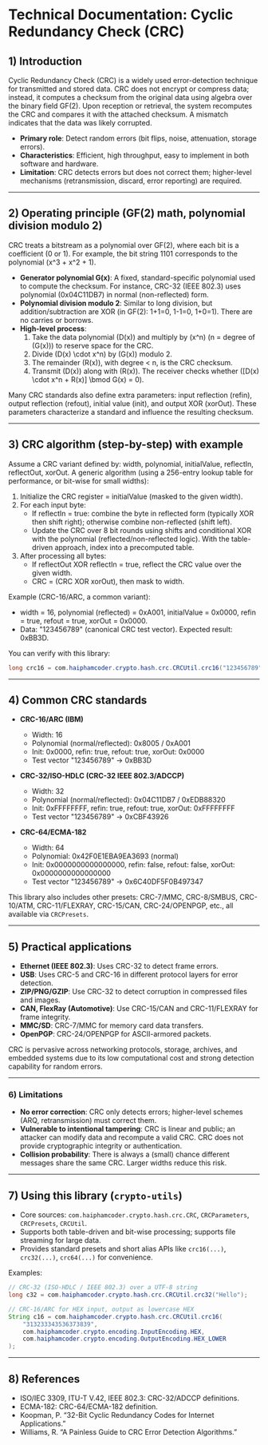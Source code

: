 # Technical Documentation: Cyclic Redundancy Check (CRC)

## 1) Introduction

Cyclic Redundancy Check (CRC) is a widely used error-detection technique for transmitted and stored data. CRC does not encrypt or compress data; instead, it computes a checksum from the original data using algebra over the binary field GF(2). Upon reception or retrieval, the system recomputes the CRC and compares it with the attached checksum. A mismatch indicates that the data was likely corrupted.

- **Primary role**: Detect random errors (bit flips, noise, attenuation, storage errors).
- **Characteristics**: Efficient, high throughput, easy to implement in both software and hardware.
- **Limitation**: CRC detects errors but does not correct them; higher-level mechanisms (retransmission, discard, error reporting) are required.

---

## 2) Operating principle (GF(2) math, polynomial division modulo 2)

CRC treats a bitstream as a polynomial over GF(2), where each bit is a coefficient (0 or 1). For example, the bit string 1101 corresponds to the polynomial \(x^3 + x^2 + 1\).

- **Generator polynomial G(x)**: A fixed, standard-specific polynomial used to compute the checksum. For instance, CRC-32 (IEEE 802.3) uses polynomial \(0x04C11DB7\) in normal (non-reflected) form.
- **Polynomial division modulo 2**: Similar to long division, but addition/subtraction are XOR (in GF(2): 1+1=0, 1-1=0, 1+0=1). There are no carries or borrows.
- **High-level process**:
  1) Take the data polynomial \(D(x)\) and multiply by \(x^n\) (n = degree of \(G(x)\)) to reserve space for the CRC.
  2) Divide \(D(x) \cdot x^n\) by \(G(x)\) modulo 2.
  3) The remainder \(R(x)\), with degree < n, is the CRC checksum.
  4) Transmit \(D(x)\) along with \(R(x)\). The receiver checks whether \([D(x) \cdot x^n + R(x)] \bmod G(x) = 0\).

Many CRC standards also define extra parameters: input reflection (refin), output reflection (refout), initial value (init), and output XOR (xorOut). These parameters characterize a standard and influence the resulting checksum.

---

## 3) CRC algorithm (step-by-step) with example

Assume a CRC variant defined by: width, polynomial, initialValue, reflectIn, reflectOut, xorOut. A generic algorithm (using a 256-entry lookup table for performance, or bit-wise for small widths):

1) Initialize the CRC register = initialValue (masked to the given width).
2) For each input byte:
   - If reflectIn = true: combine the byte in reflected form (typically XOR then shift right); otherwise combine non-reflected (shift left).
   - Update the CRC over 8 bit rounds using shifts and conditional XOR with the polynomial (reflected/non-reflected logic). With the table-driven approach, index into a precomputed table.
3) After processing all bytes:
   - If reflectOut XOR reflectIn = true, reflect the CRC value over the given width.
   - CRC = (CRC XOR xorOut), then mask to width.

Example (CRC-16/ARC, a common variant):

- width = 16, polynomial (reflected) = 0xA001, initialValue = 0x0000, refin = true, refout = true, xorOut = 0x0000.
- Data: "123456789" (canonical CRC test vector). Expected result: 0xBB3D.

You can verify with this library:

```java
long crc16 = com.haiphamcoder.crypto.hash.crc.CRCUtil.crc16("123456789"); // 0xBB3D
```

---

## 4) Common CRC standards

- **CRC-16/ARC (IBM)**
  - Width: 16
  - Polynomial (normal/reflected): 0x8005 / 0xA001
  - Init: 0x0000, refin: true, refout: true, xorOut: 0x0000
  - Test vector "123456789" -> 0xBB3D

- **CRC-32/ISO-HDLC (CRC-32 IEEE 802.3/ADCCP)**
  - Width: 32
  - Polynomial (normal/reflected): 0x04C11DB7 / 0xEDB88320
  - Init: 0xFFFFFFFF, refin: true, refout: true, xorOut: 0xFFFFFFFF
  - Test vector "123456789" -> 0xCBF43926

- **CRC-64/ECMA-182**
  - Width: 64
  - Polynomial: 0x42F0E1EBA9EA3693 (normal)
  - Init: 0x0000000000000000, refin: false, refout: false, xorOut: 0x0000000000000000
  - Test vector "123456789" -> 0x6C40DF5F0B497347

This library also includes other presets: CRC-7/MMC, CRC-8/SMBUS, CRC-10/ATM, CRC-11/FLEXRAY, CRC-15/CAN, CRC-24/OPENPGP, etc., all available via `CRCPresets`.

---

## 5) Practical applications

- **Ethernet (IEEE 802.3)**: Uses CRC-32 to detect frame errors.
- **USB**: Uses CRC-5 and CRC-16 in different protocol layers for error detection.
- **ZIP/PNG/GZIP**: Use CRC-32 to detect corruption in compressed files and images.
- **CAN, FlexRay (Automotive)**: Use CRC-15/CAN and CRC-11/FLEXRAY for frame integrity.
- **MMC/SD**: CRC-7/MMC for memory card data transfers.
- **OpenPGP**: CRC-24/OPENPGP for ASCII-armored packets.

CRC is pervasive across networking protocols, storage, archives, and embedded systems due to its low computational cost and strong detection capability for random errors.

---

### 6) Limitations

- **No error correction**: CRC only detects errors; higher-level schemes (ARQ, retransmission) must correct them.
- **Vulnerable to intentional tampering**: CRC is linear and public; an attacker can modify data and recompute a valid CRC. CRC does not provide cryptographic integrity or authentication.
- **Collision probability**: There is always a (small) chance different messages share the same CRC. Larger widths reduce this risk.

---

## 7) Using this library (`crypto-utils`)

- Core sources: `com.haiphamcoder.crypto.hash.crc.CRC`, `CRCParameters`, `CRCPresets`, `CRCUtil`.
- Supports both table-driven and bit-wise processing; supports file streaming for large data.
- Provides standard presets and short alias APIs like `crc16(...)`, `crc32(...)`, `crc64(...)` for convenience.

Examples:

```java
// CRC-32 (ISO-HDLC / IEEE 802.3) over a UTF-8 string
long c32 = com.haiphamcoder.crypto.hash.crc.CRCUtil.crc32("Hello");

// CRC-16/ARC for HEX input, output as lowercase HEX
String c16 = com.haiphamcoder.crypto.hash.crc.CRCUtil.crc16(
    "313233343536373839",
    com.haiphamcoder.crypto.encoding.InputEncoding.HEX,
    com.haiphamcoder.crypto.encoding.OutputEncoding.HEX_LOWER
);
```

---

## 8) References

- ISO/IEC 3309, ITU-T V.42, IEEE 802.3: CRC-32/ADCCP definitions.
- ECMA-182: CRC-64/ECMA-182 definition.
- Koopman, P. “32-Bit Cyclic Redundancy Codes for Internet Applications.”
- Williams, R. “A Painless Guide to CRC Error Detection Algorithms.”

